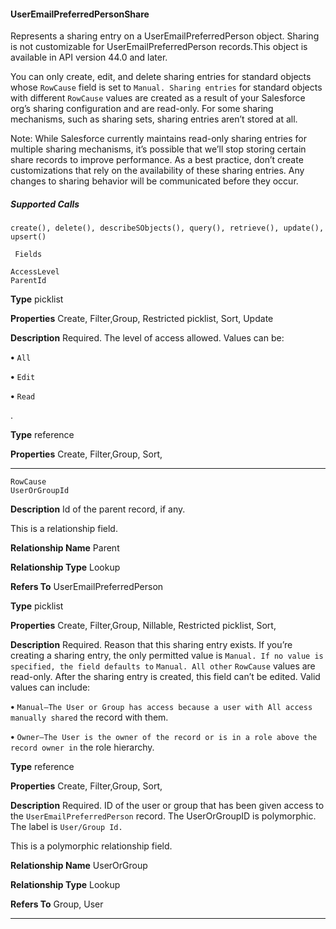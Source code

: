 #### UserEmailPreferredPersonShare

Represents a sharing entry on a UserEmailPreferredPerson object. Sharing is not customizable for UserEmailPreferredPerson records.This
object is available in API version 44.0 and later.

You can only create, edit, and delete sharing entries for standard objects whose `RowCause` field is set to `Manual. Sharing entries`
for standard objects with different `RowCause` values are created as a result of your Salesforce org’s sharing configuration and are
read-only. For some sharing mechanisms, such as sharing sets, sharing entries aren’t stored at all.

Note: While Salesforce currently maintains read-only sharing entries for multiple sharing mechanisms, it’s possible that we’ll stop
storing certain share records to improve performance. As a best practice, don’t create customizations that rely on the availability
of these sharing entries. Any changes to sharing behavior will be communicated before they occur.

##### Supported Calls
```
create(), delete(), describeSObjects(), query(), retrieve(), update(), upsert()

 Fields

```
```
AccessLevel
ParentId

```

**Type**
picklist

**Properties**
Create, Filter,Group, Restricted picklist, Sort, Update

**Description**
Required. The level of access allowed. Values can be:

**•** `All`

**•** `Edit`

**•** `Read`

.

**Type**
reference

**Properties**
Create, Filter,Group, Sort,


-----

```
RowCause
UserOrGroupId

```

**Description**
Id of the parent record, if any.

This is a relationship field.

**Relationship Name**
Parent

**Relationship Type**
Lookup

**Refers To**
UserEmailPreferredPerson

**Type**
picklist

**Properties**
Create, Filter,Group, Nillable, Restricted picklist, Sort,

**Description**
Required. Reason that this sharing entry exists. If you’re creating a sharing entry, the only
permitted value is `Manual. If no value is specified, the field defaults to` `Manual. All other`
`RowCause` values are read-only. After the sharing entry is created, this field can’t be edited.
Valid values can include:

**•** `Manual—The User or Group has access because a user with All access manually shared`
the record with them.

**•** `Owner—The User is the owner of the record or is in a role above the record owner in`
the role hierarchy.

**Type**
reference

**Properties**
Create, Filter,Group, Sort,

**Description**
Required. ID of the user or group that has been given access to the
`UserEmailPreferredPerson` record. The UserOrGroupID is polymorphic. The
label is `User/Group Id.`

This is a polymorphic relationship field.

**Relationship Name**
UserOrGroup

**Relationship Type**
Lookup

**Refers To**
Group, User


-----
